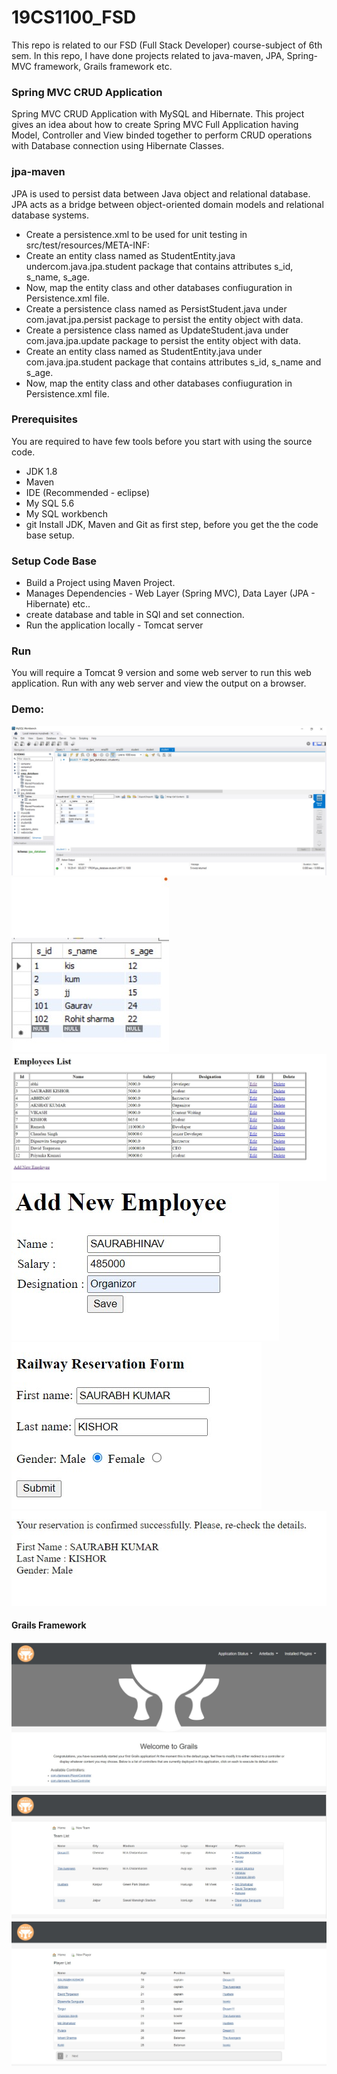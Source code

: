 # 19CS1100_FSD

This repo is related to our FSD (Full Stack Developer) course-subject of 6th sem. In this repo, I have done  projects  related to java-maven, JPA, Spring-MVC framework, Grails framework  etc.

### Spring MVC CRUD Application
Spring MVC CRUD Application with MySQL and Hibernate. This project gives an idea about how to create Spring MVC Full Application having Model, Controller and View binded together to perform CRUD operations with Database connection using Hibernate Classes.

### jpa-maven
JPA is used to persist data between Java object and relational database. JPA acts as a bridge between object-oriented domain models and relational database systems.
 - Create a persistence.xml to be used for unit testing in src/test/resources/META-INF:
 - Create an entity class named as StudentEntity.java undercom.java.jpa.student package that contains attributes s_id, s_name, s_age.
 - Now, map the entity class and other databases confiuguration in Persistence.xml file. 
 - Create a persistence class named as PersistStudent.java under com.javat.jpa.persist package to persist the entity object with data.
 - Create a persistence class named as UpdateStudent.java under com.java.jpa.update package to persist the entity object with data.
 - Create an entity class named as StudentEntity.java under com.java.jpa.student package that contains attributes s_id, s_name and s_age.
 - Now, map the entity class and other databases confiuguration in Persistence.xml file.
### Prerequisites
 You are required to have few tools before you start with using the source code.

- JDK 1.8
- Maven
- IDE (Recommended - eclipse)
- My SQL 5.6
- My SQL workbench 
- git
Install JDK, Maven and Git as first step, before you get the the code base setup.

### Setup Code Base


- Build a Project using Maven Project.
- Manages Dependencies - Web Layer (Spring MVC), Data Layer (JPA - Hibernate) etc..
- create  database and table in SQl and set connection.
- Run the application locally - Tomcat server


### Run

You will require a Tomcat 9 version and some web server to run this web application. Run with any web server and view the output on a browser.

### Demo:

![Database-setup](https://raw.githubusercontent.com/Saurabh-pec/19CS1100_FSD/main/Database-setup.jpg)<br>
![JPA_DatabaseTable](https://raw.githubusercontent.com/Saurabh-pec/19CS1100_FSD/main/JPA_DatabaseTable.jpg)<br>
![MVC_CRUD-employees_list](https://raw.githubusercontent.com/Saurabh-pec/19CS1100_FSD/main/MVC_CURD(view%20list).jpg)<br>
![AddEmployee](https://raw.githubusercontent.com/Saurabh-pec/19CS1100_FSD/main/AddEmployee.jpg)<br>
![mvc-web-form-RailwayReservation](https://raw.githubusercontent.com/Saurabh-pec/19CS1100_FSD/main/mvc-web-form.jpg)<br>
![reservationConfirmation](https://raw.githubusercontent.com/Saurabh-pec/19CS1100_FSD/main/reservationConfirmation.jpg)

#### Grails Framework
![Grails-HomePage](https://raw.githubusercontent.com/Saurabh-pec/19CS1100_FSD/master/grails.jpg)
![TeamList](https://raw.githubusercontent.com/Saurabh-pec/19CS1100_FSD/master/Team.jpg)
![PlayerList](https://raw.githubusercontent.com/Saurabh-pec/19CS1100_FSD/master/PlayerListjpg.jpg)

